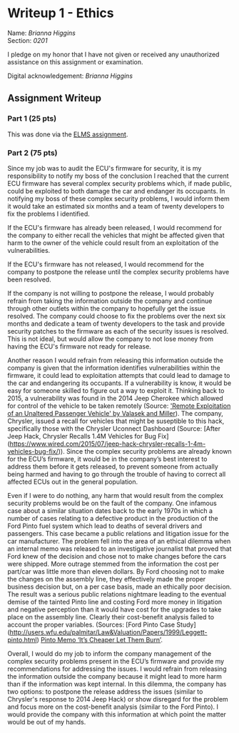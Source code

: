 Writeup 1 - Ethics
======

Name: *Brianna Higgins*   
Section: *0201*

I pledge on my honor that I have not given or received any unauthorized assistance on this assignment or examination.

Digital acknowledgement: *Brianna Higgins*

## Assignment Writeup

### Part 1 (25 pts)

This was done via the [ELMS assignment](https://myelms.umd.edu/courses/1251976/assignments/4726433).

### Part 2 (75 pts)

Since my job was to audit the ECU's firmware for security, it is my responsibility to notify my boss of the conclusion I reached that the current ECU firmware has several complex security problems which, if made public, could be exploited to both damage the car and endanger its occupants.  In notifying my boss of these complex security problems, I would inform them it would take an estimated six months and a team of twenty developers to fix the problems I identified.

If the ECU's firmware has already been released, I would recommend for the company to either recall the vehicles that might be affected given that harm to the owner of the vehicle could result from an exploitation of the vulnerabilities.

If the ECU's firmware has not released, I would recommend for the company to postpone the release until the complex security problems have been resolved.

If the company is not willing to postpone the release, I would probably refrain from taking the information outside the company and continue through other outlets within the company to hopefully get the issue resolved.  The company could choose to fix the problems over the next six months and dedicate a team of twenty developers to the task and provide security patches to the firmware as each of the security issues is resolved.  This is not ideal, but would allow the company to not lose money from having the ECU's firmware not ready for release.

Another reason I would refrain from releasing this information outside the company is given that the information identifies vulnerabilities within the firmware, it could lead to exploitation attempts that could lead to damage to the car and endangering its occupants.  If a vulnerability is know, it would be easy for someone skilled to figure out a way to exploit it.  Thinking back to 2015, a vulnerability was found in the 2014 Jeep Cherokee which allowed for control of the vehicle to be taken remotely (Source: ['Remote Exploitation of an Unaltered Passenger Vehicle' by Valasek and Miller](https://ioactive.com/pdfs/IOActive_Remote_Car_Hacking.pdf)).  The company, Chrysler, issued a recall for vehicles that might be suseptible to this hack, specifically those with the Chrysler Uconnect Dashboard (Source: [After Jeep Hack, Chrysler Recalls 1.4M Vehicles for Bug Fix] (https://www.wired.com/2015/07/jeep-hack-chrysler-recalls-1-4m-vehicles-bug-fix/)).  Since the complex security problems are already known for the ECU’s firmware, it would be in the company’s best interest to address them before it gets released, to prevent someone from actually being harmed and having to go through the trouble of having to correct all affected ECUs out in the general population.

Even if I were to do nothing, any harm that would result from the complex security problems would be on the fault of the company.  One infamous case about a similar situation dates back to the early 1970s in which a number of cases relating to a defective product in the production of the Ford Pinto fuel system which lead to deaths of several drivers and passengers.  This case became a public relations and litigation issue for the car manufacturer.  The problem fell into the area of an ethical dilemma when an internal memo was released to an investigative journalist that proved that Ford knew of the decision and chose not to make changes before the cars were shipped.  More outrage stemmed from the information the cost per part/car was little more than eleven dollars.  By Ford choosing not to make the changes on the assembly line, they effectively made the proper business decision but, on a per case basis, made an ethically poor decision.  The result was a serious public relations nightmare leading to the eventual demise of the tainted Pinto line and costing Ford more money in litigation and negative perception than it would have cost for the upgrades to take place on the assembly line.  Clearly their cost-benefit analysis failed to account the proper variables.  (Sources: [Ford Pinto Case Study] (http://users.wfu.edu/palmitar/Law&Valuation/Papers/1999/Leggett-pinto.html)  [Pinto Memo ‘It’s Cheaper Let Them Burn’](http://www.spokesman.com/blogs/autos/2008/oct/17/pinto-memo-its-cheaper-let-them-burn/).

Overall, I would do my job to inform the company management of the complex security problems present in the ECU’s firmware and provide my recommendations for addressing the issues.  I would refrain from releasing the information outside the company because it might lead to more harm than if the information was kept internal.  In this dilemma, the company has two options: to postpone the release address the issues (similar to Chrysler's response to 2014 Jeep Hack) or show disregard for the problem and focus more on the cost-benefit analysis (similar to the Ford Pinto).  I would provide the company with this information at which point the matter would be out of my hands.
